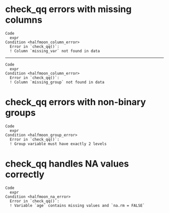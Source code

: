 # check_qq errors with missing columns

    Code
      expr
    Condition <halfmoon_column_error>
      Error in `check_qq()`:
      ! Column `missing_var` not found in data

---

    Code
      expr
    Condition <halfmoon_column_error>
      Error in `check_qq()`:
      ! Column `missing_group` not found in data

# check_qq errors with non-binary groups

    Code
      expr
    Condition <halfmoon_group_error>
      Error in `check_qq()`:
      ! Group variable must have exactly 2 levels

# check_qq handles NA values correctly

    Code
      expr
    Condition <halfmoon_na_error>
      Error in `check_qq()`:
      ! Variable `age` contains missing values and `na.rm = FALSE`

